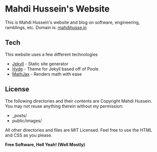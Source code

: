 Mahdi Hussein's Website
=======================
This is Mahdi Hussein's website and blog on software, engineering, ramblings, etc.
Domain is: [mahdihusse.in]

Tech
----
This website uses a few different technologies
* [Jekyll] - Static site generator
* [Hyde] - Theme for Jekyll based off of Poole
* [MathJax] - Renders math with ease


License
-------
The following directories and their contents are Copyright Mahdi Hussein. You may not reuse anything therein without my permission:

* _posts/
* public/images/

All other directories and files are MIT Licensed. Feel free to use the HTML and CSS as you please.

**Free Software, Hell Yeah! (Well Mostly)**

[Jekyll]:http://jekyllrb.com/
[Hyde]:http://andhyde.com/
[MathJax]:http://www.mathjax.org/
[mahdihusse.in]:http://mahdihusse.in
